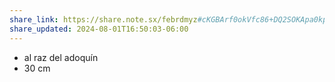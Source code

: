```yaml
---
share_link: https://share.note.sx/febrdmyz#cKGBArf0okVfc86+DQ2SOKApa0kpoTcTqKUxbqtc2Ac
share_updated: 2024-08-01T16:50:03-06:00
---
```

- al raz del adoquín
- 30 cm